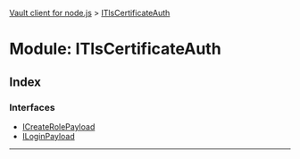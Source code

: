 [Vault client for node.js](../README.md) > [ITlsCertificateAuth](../modules/itlscertificateauth.md)

# Module: ITlsCertificateAuth

## Index

### Interfaces

* [ICreateRolePayload](../interfaces/itlscertificateauth.icreaterolepayload.md)
* [ILoginPayload](../interfaces/itlscertificateauth.iloginpayload.md)

---

